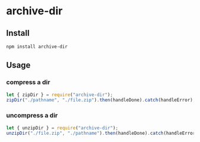 # archive-dir

## Install

```bash
npm install archive-dir
```

## Usage

### compress a dir
```js
let { zipDir } = require("archive-dir");
zipDir("./pathname", "./file.zip").then(handleDone).catch(handleError);
```

### uncompress a dir
```js
let { unzipDir } = require("archive-dir");
unzipDir("./file.zip", "./pathname").then(handleDone).catch(handleError);
```
